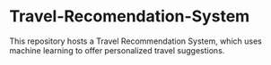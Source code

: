 # Travel-Recomendation-System
This repository hosts a Travel Recommendation System, which uses machine learning to offer personalized travel suggestions. 
